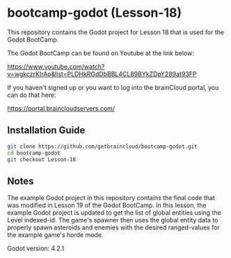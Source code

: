 # bootcamp-godot (Lesson-18)

This repository contains the Godot project for Lesson 18 that is used for the Godot BootCamp.

The Godot BootCamp can be found on Youtube at the link below:

https://www.youtube.com/watch?v=wgkczrKIrAo&list=PLDHkRGdDbBBL4CL89BYkZDpY289at93FP


If you haven't signed up or you want to log into the brainCloud portal, you can do that here:

https://portal.braincloudservers.com/


## Installation Guide

```bash
git clone https://github.com/getbraincloud/bootcamp-godot.git
cd bootcamp-godot
git checkout Lesson-18
```

## Notes

The example Godot project in this repository contains the final code that was modified in Lesson 19 of the Godot BootCamp. In this lesson, the example Godot project is updated to get the list of global entities using the Level indexed-id. The game's spawner then uses the global entity data to properly spawn asteroids and enemies with the desired ranged-values for the example game's horde mode.

Godot version: 4.2.1

